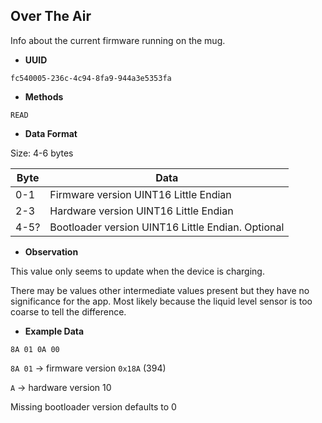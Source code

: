**Over The Air**
---

Info about the current firmware running on the mug.

* **UUID**

`fc540005-236c-4c94-8fa9-944a3e5353fa`

* **Methods**

`READ`

* **Data Format**

Size: 4-6 bytes

Byte | Data
---  | ---
0-1  | Firmware version UINT16 Little Endian
2-3  | Hardware version UINT16 Little Endian
4-5? | Bootloader version UINT16 Little Endian. Optional

* **Observation**

This value only seems to update when the device is charging.

There may be values other intermediate values present but they have no significance for the app. Most likely because the liquid level sensor is too coarse to tell the difference.

* **Example Data**

`8A 01 0A 00`

`8A 01` -> firmware version `0x18A` (394)

`A` -> hardware version 10

Missing bootloader version defaults to 0